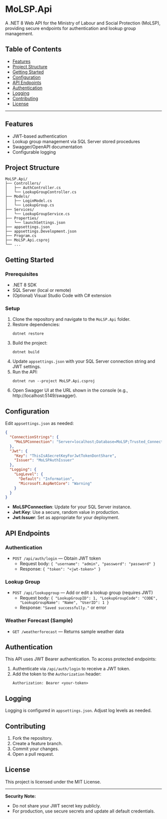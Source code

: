 # MoLSP.Api

A .NET 8 Web API for the Ministry of Labour and Social Protection (MoLSP), providing secure endpoints for authentication and lookup group management.

## Table of Contents
- [Features](#features)
- [Project Structure](#project-structure)
- [Getting Started](#getting-started)
- [Configuration](#configuration)
- [API Endpoints](#api-endpoints)
- [Authentication](#authentication)
- [Logging](#logging)
- [Contributing](#contributing)
- [License](#license)

---

## Features
- JWT-based authentication
- Lookup group management via SQL Server stored procedures
- Swagger/OpenAPI documentation
- Configurable logging

## Project Structure
```
MoLSP.Api/
├── Controllers/
│   ├── AuthController.cs
│   └── LookupGroupController.cs
├── Models/
│   ├── LoginModel.cs
│   └── LookupGroup.cs
├── Services/
│   └── LookupGroupService.cs
├── Properties/
│   └── launchSettings.json
├── appsettings.json
├── appsettings.Development.json
├── Program.cs
├── MoLSP.Api.csproj
└── ...
```

## Getting Started

### Prerequisites
- .NET 8 SDK
- SQL Server (local or remote)
- (Optional) Visual Studio Code with C# extension

### Setup
1. Clone the repository and navigate to the `MoLSP.Api` folder.
2. Restore dependencies:
   ```pwsh
   dotnet restore
   ```
3. Build the project:
   ```pwsh
   dotnet build
   ```
4. Update `appsettings.json` with your SQL Server connection string and JWT settings.
5. Run the API:
   ```pwsh
   dotnet run --project MoLSP.Api.csproj
   ```
6. Open Swagger UI at the URL shown in the console (e.g., http://localhost:5149/swagger).

## Configuration

Edit `appsettings.json` as needed:
```json
{
  "ConnectionStrings": {
    "MoLSPConnection": "Server=localhost;Database=MoLSP;Trusted_Connection=True;..."
  },
  "Jwt": {
    "Key": "ThisIsASecretKeyForJwtTokenDontShare",
    "Issuer": "MoLSPAuthIssuer"
  },
  "Logging": {
    "LogLevel": {
      "Default": "Information",
      "Microsoft.AspNetCore": "Warning"
    }
  }
}
```
- **MoLSPConnection**: Update for your SQL Server instance.
- **Jwt:Key**: Use a secure, random value in production.
- **Jwt:Issuer**: Set as appropriate for your deployment.

## API Endpoints

### Authentication
- `POST /api/auth/login` — Obtain JWT token
  - Request body: `{ "username": "admin", "password": "password" }`
  - Response: `{ "token": "<jwt-token>" }`

### Lookup Group
- `POST /api/lookupgroup` — Add or edit a lookup group (requires JWT)
  - Request body: `{ "LookupGroupID": 1, "LookupGroupCode": "CODE", "LookupGroupName": "Name", "UserID": 1 }`
  - Response: `"Saved successfully."` or error

### Weather Forecast (Sample)
- `GET /weatherforecast` — Returns sample weather data

## Authentication

This API uses JWT Bearer authentication. To access protected endpoints:
1. Authenticate via `/api/auth/login` to receive a JWT token.
2. Add the token to the `Authorization` header:
   ```
   Authorization: Bearer <your-token>
   ```

## Logging

Logging is configured in `appsettings.json`. Adjust log levels as needed.

## Contributing

1. Fork the repository.
2. Create a feature branch.
3. Commit your changes.
4. Open a pull request.

## License

This project is licensed under the MIT License.

---
**Security Note:**
- Do not share your JWT secret key publicly.
- For production, use secure secrets and update all default credentials.
